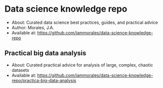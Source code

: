 # Data science knowledge repo
* About: Curated data science best practices, guides, and practical advice 
* Author: Morales, J.A.
* Available at: https://github.com/jammorales/data-science-knowledge-repo

## Practical big data analysis
* About: Curated practical advice for analysis of large, complex, chaotic datasets
* Available at: https://github.com/jammorales/data-science-knowledge-repo/practica-big-data-analysis
